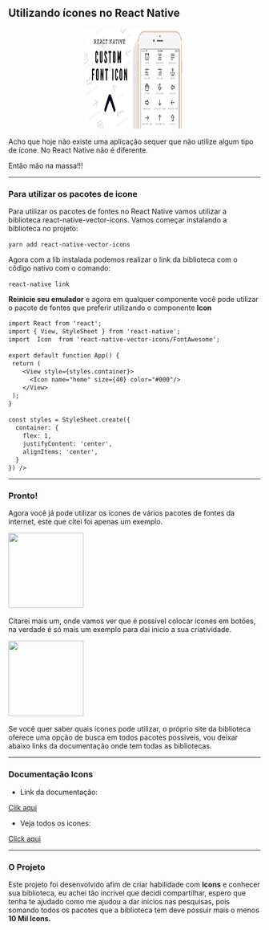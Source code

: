## Utilizando ícones no React Native 
<p align="center">
  <img src="./src/images/capaReadme.jpg" height="200" width="200">
</p>


<p>Acho que hoje não existe uma aplicação sequer que não utilize algum tipo de ícone. No React Native não é diferente.</p>
<p>Então mão na massa!!!</p> 

---

### Para utilizar os pacotes de icone

<p>Para utilizar os pacotes de fontes no React Native vamos utilizar a biblioteca react-native-vector-icons. Vamos começar instalando a biblioteca no projeto:</p>

``` yarn add react-native-vector-icons ```

<p>Agora com a lib instalada podemos realizar o link da biblioteca com o código nativo com o comando:</p>

``` react-native link  ```

<p><b>Reinicie seu emulador</b> e agora em qualquer componente você pode utilizar o pacote de fontes que preferir utilizando o componente <b>Icon</b></p>

```
import React from 'react';
import { View, StyleSheet } from 'react-native';
import  Icon  from 'react-native-vector-icons/FontAwesome';

export default function App() {
 return (
    <View style={styles.container}>
      <Icon name="home" size={40} color="#000"/>
    </View>
 );
}

const styles = StyleSheet.create({
  container: {
    flex: 1,
    justifyContent: 'center',
    alignItems: 'center',
  }
}) />
 ```
 ---
 ### Pronto!

 <p>Agora você já pode utilizar os ícones de vários pacotes de fontes da internet, este que citei foi apenas um exemplo. </p>
 
 <img src="./src/images/iconeHome.jpeg" height="150" width="150">

 <p>Citarei mais um, onde vamos ver que é possível colocar icones em botões, na verdade é só mais um exemplo para dai inicio a sua criatividade. </p>

<img src="./src/images/iconeBtn.jpeg" height="150" width="150">

 <Vou>Se você quer saber quais ícones pode utilizar, o próprio site da biblioteca oferece uma opção de busca em todos pacotes possíveis, vou deixar abaixo links da documentação onde tem todas as bibliotecas.</p>

 ---

 ### Documentação Icons

 - ​Link da documentação:

 [Clik aqui](https://github.com/oblador/react-native-vector-icons)

 - Veja todos os icones:

[Click aqui](https://oblador.github.io/react-native-vector-icons/)

 ---

 ### O Projeto 

 <p>Este projeto foi desenvolvido afim de criar habilidade com <b>Icons</b> e conhecer sua biblioteca, eu achei tão incrivel que decidi compartilhar, espero que tenha te ajudado como me ajudou a dar inicios nas pesquisas, pois somando todos os pacotes que a biblioteca tem deve possuir mais o menos <b>10 Mil Icons.</b></p>



